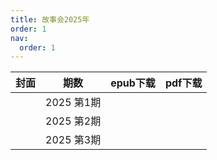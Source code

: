 ```yaml
---
title: 故事会2025年
order: 1
nav:
  order: 1
---
```

| 封面 |    期数    | epub下载 | pdf下载 |
| :--: | :--------: | -------- | ------- |
|      | 2025 第1期 |          |         |
|      | 2025 第2期 |          |         |
|      | 2025 第3期 |          |         |
